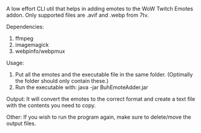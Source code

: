 A low effort CLI util that helps in adding emotes to the WoW Twitch Emotes addon. Only supported files are .avif and .webp from 7tv.

Dependencies: 
1. ffmpeg
2. imagemagick
3. webpinfo/webpmux

Usage:
1. Put all the emotes and the executable file in the same folder. (Optimally the folder should only contain these.)
2. Run the executable with: java -jar BuhEmoteAdder.jar

Output: It will convert the emotes to the correct format and create a text file with the contents you need to copy.

Other: If you wish to run the program again, make sure to delete/move the output files.

